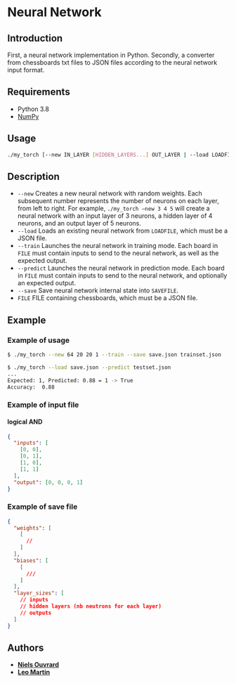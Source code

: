 # Neural Network

## Introduction

First, a neural network implementation in Python.
Secondly, a converter from chessboards txt files to JSON files according to the neural network input format.

## Requirements

- Python 3.8
- [NumPy](https://numpy.org/)

## Usage

```bash
./my_torch [--new IN_LAYER [HIDDEN_LAYERS...] OUT_LAYER | --load LOADFILE] [--train | --predict] [--save SAVEFILE] FILE
```

## Description

- `--new` Creates a new neural network with random weights. Each subsequent number represents the number of neurons on each layer, from left to right. For example, `./my_torch –new 3 4 5` will create a neural network with an input layer of 3 neurons, a hidden layer of 4 neurons, and an output layer of 5 neurons.
- `--load` Loads an existing neural network from `LOADFILE`, which must be a JSON file.
- `--train` Launches the neural network in training mode. Each board in `FILE` must contain inputs to send to the neural network, as well as the expected output.
- `--predict` Launches the neural network in prediction mode. Each board in `FILE` must contain inputs to send to the neural network, and optionally an expected output.
- `--save` Save neural network internal state into `SAVEFILE`.
- `FILE` FILE containing chessboards, which must be a JSON file.

## Example

### Example of usage

```bash
$ ./my_torch --new 64 20 20 1 --train --save save.json trainset.json
```

```bash
$ ./my_torch --load save.json --predict testset.json
...
Expected: 1, Predicted: 0.88 = 1 -> True
Accuracy:  0.88
```

### Example of input file

#### logical AND

```json
{
  "inputs": [
    [0, 0],
    [0, 1],
    [1, 0],
    [1, 1]
  ],
  "output": [0, 0, 0, 1]
}
```

### Example of save file

```json
{
  "weights": [
    [
      //
    ]
  ],
  "biases": [
    [
      ///
    ]
  ],
  "layer_sizes": [
    // inputs
    // hidden layers (nb neutrons for each layer)
    // outputs
  ]
}
```

## Authors

- [**Niels Ouvrard**](mailto:niels.ouvrard@epitech.eu)
- [**Leo Martin**](mailto:leo2.martin@epitech.eu)
